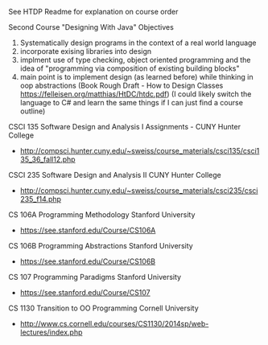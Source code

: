 See HTDP Readme for explanation on course order

Second Course "Designing With Java" Objectives
1. Systematically design programs in the context of a real world language
2. incorporate exising libraries into design
3. implment use of type checking, object oriented programming and the idea of "programming via composition of existing building blocks"
4. main point is to implement design (as learned before) while thinking in oop abstractions
(Book Rough Draft - How to Design Classes https://felleisen.org/matthias/HtDC/htdc.pdf)
(I could likely switch the language to C# and learn the same things if I can just find a course outline)

CSCI 135 Software Design and Analysis I Assignments - CUNY Hunter College
- http://compsci.hunter.cuny.edu/~sweiss/course_materials/csci135/csci135_36_fall12.php

CSCI 235 Software Design and Analysis II CUNY Hunter College
- http://compsci.hunter.cuny.edu/~sweiss/course_materials/csci235/csci235_f14.php

CS 106A Programming Methodology Stanford University
- https://see.stanford.edu/Course/CS106A

CS 106B Programming Abstractions Stanford University
- https://see.stanford.edu/Course/CS106B

CS 107 Programming Paradigms Stanford University
- https://see.stanford.edu/Course/CS107

CS 1130 Transition to OO Programming Cornell University
- http://www.cs.cornell.edu/courses/CS1130/2014sp/web-lectures/index.php


